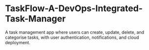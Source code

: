 # TaskFlow-A-DevOps-Integrated-Task-Manager
A task management app where users can create, update, delete, and categorise tasks, with user authentication, notifications, and cloud deployment.
